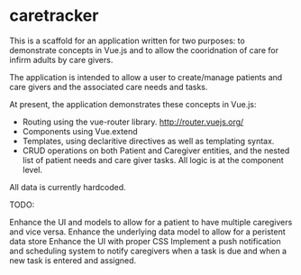 # caretracker

This is a scaffold for an application written for two purposes: to demonstrate concepts in Vue.js and to allow the cooridnation of care for infirm adults by care givers.

The application is intended to allow a user to create/manage patients and care givers and the associated care needs and tasks.

At present, the application demonstrates these concepts in Vue.js:

- Routing using the vue-router library.  http://router.vuejs.org/
- Components using Vue.extend
- Templates, using declaritive directives as well as templating syntax.
- CRUD operations on both Patient and Caregiver entities, and the nested list of patient needs and care giver tasks.  All logic is at the component level.


All data is currently hardcoded.

TODO:

Enhance the UI and models to allow for a patient to have multiple caregivers and vice versa.
Enhance the underlying data model to allow for a peristent data store
Enhance the UI with proper CSS
Implement a push notification and scheduling system to notify caregivers when a task is due and when a new task is entered and assigned.
